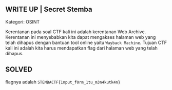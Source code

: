 WRITE UP | Secret Stemba
-------------------------------------
Kategori: OSINT

Kerentanan pada soal CTF kali ini adalah kerentanan Web Archive. Kerentanan ini menyebabkan kita dapat mengakses halaman web yang telah dihapus dengan bantuan tool online yaitu `Wayback Machine`. Tujuan CTF kali ini adalah kita harus mendapatkan flag dari halaman web yang telah dihapus. 

SOLVED
------------------------------



flagnya adalah `STEMBACTF{1nput_f0rm_1tu_m3n4kutk4n}`
